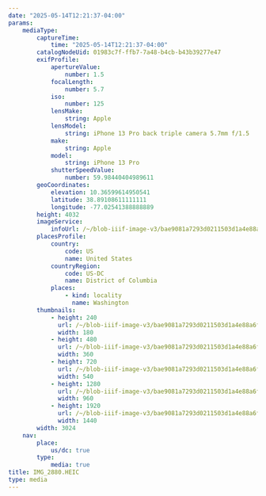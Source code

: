 ```yaml
---
date: "2025-05-14T12:21:37-04:00"
params:
    mediaType:
        captureTime:
            time: "2025-05-14T12:21:37-04:00"
        catalogNodeUid: 01983c7f-ffb7-7a48-b4cb-b43b39277e47
        exifProfile:
            apertureValue:
                number: 1.5
            focalLength:
                number: 5.7
            iso:
                number: 125
            lensMake:
                string: Apple
            lensModel:
                string: iPhone 13 Pro back triple camera 5.7mm f/1.5
            make:
                string: Apple
            model:
                string: iPhone 13 Pro
            shutterSpeedValue:
                number: 59.98440404989611
        geoCoordinates:
            elevation: 10.36599614950541
            latitude: 38.89108611111111
            longitude: -77.02541388888889
        height: 4032
        imageService:
            infoUrl: /~/blob-iiif-image-v3/bae9081a7293d0211503d1a4e88a6f26dbe57bd2ab1586c656ad97a04f1652b7/info.json
        placesProfile:
            country:
                code: US
                name: United States
            countryRegion:
                code: US-DC
                name: District of Columbia
            places:
                - kind: locality
                  name: Washington
        thumbnails:
            - height: 240
              url: /~/blob-iiif-image-v3/bae9081a7293d0211503d1a4e88a6f26dbe57bd2ab1586c656ad97a04f1652b7/full/180%2C240/0/default.jpg
              width: 180
            - height: 480
              url: /~/blob-iiif-image-v3/bae9081a7293d0211503d1a4e88a6f26dbe57bd2ab1586c656ad97a04f1652b7/full/360%2C480/0/default.jpg
              width: 360
            - height: 720
              url: /~/blob-iiif-image-v3/bae9081a7293d0211503d1a4e88a6f26dbe57bd2ab1586c656ad97a04f1652b7/full/540%2C720/0/default.jpg
              width: 540
            - height: 1280
              url: /~/blob-iiif-image-v3/bae9081a7293d0211503d1a4e88a6f26dbe57bd2ab1586c656ad97a04f1652b7/full/960%2C1280/0/default.jpg
              width: 960
            - height: 1920
              url: /~/blob-iiif-image-v3/bae9081a7293d0211503d1a4e88a6f26dbe57bd2ab1586c656ad97a04f1652b7/full/1440%2C1920/0/default.jpg
              width: 1440
        width: 3024
    nav:
        place:
            us/dc: true
        type:
            media: true
title: IMG_2880.HEIC
type: media
---
```

